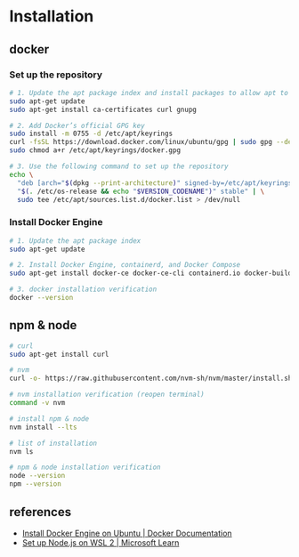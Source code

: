 # Installation

## docker

### Set up the repository

```bash
# 1. Update the apt package index and install packages to allow apt to use a repository over HTTPS
sudo apt-get update
sudo apt-get install ca-certificates curl gnupg

# 2. Add Docker’s official GPG key
sudo install -m 0755 -d /etc/apt/keyrings
curl -fsSL https://download.docker.com/linux/ubuntu/gpg | sudo gpg --dearmor -o /etc/apt/keyrings/docker.gpg
sudo chmod a+r /etc/apt/keyrings/docker.gpg

# 3. Use the following command to set up the repository
echo \
  "deb [arch="$(dpkg --print-architecture)" signed-by=/etc/apt/keyrings/docker.gpg] https://download.docker.com/linux/ubuntu \
  "$(. /etc/os-release && echo "$VERSION_CODENAME")" stable" | \
  sudo tee /etc/apt/sources.list.d/docker.list > /dev/null
```

### Install Docker Engine

```bash
# 1. Update the apt package index
sudo apt-get update

# 2. Install Docker Engine, containerd, and Docker Compose
sudo apt-get install docker-ce docker-ce-cli containerd.io docker-buildx-plugin docker-compose-plugin

# 3. docker installation verification
docker --version
```

## npm & node

```bash
# curl
sudo apt-get install curl

# nvm
curl -o- https://raw.githubusercontent.com/nvm-sh/nvm/master/install.sh | bash

# nvm installation verification (reopen terminal)
command -v nvm

# install npm & node
nvm install --lts

# list of installation
nvm ls

# npm & node installation verification
node --version
npm --version
```

## references

- [Install Docker Engine on Ubuntu | Docker Documentation](https://docs.docker.com/engine/install/ubuntu/#installation-methods)
- [Set up Node.js on WSL 2 | Microsoft Learn](https://learn.microsoft.com/en-us/windows/dev-environment/javascript/nodejs-on-wsl)
